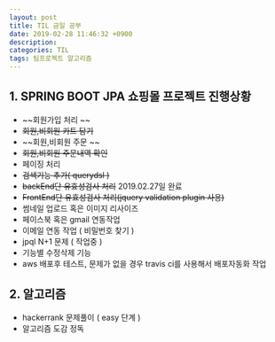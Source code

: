 ```yaml
---
layout: post
title: TIL 금일 공부
date: 2019-02-28 11:46:32 +0900
description:
categories: TIL
tags: 팀프로젝트 알고리즘
---
```


## 1. SPRING BOOT JPA 쇼핑몰 프로젝트 진행상황

* ~~회원가입 처리 ~~
* ~~회원,비회원 카트 담기~~
* ~~회원,비회원 주문 ~~
* ~~회원,비회원 주문내역 확인~~
* 페이징 처리
* ~~검색기능 추가( querydsl )~~
* ~~backEnd단 유효성검사 처리~~ 2019.02.27일 완료
* ~~FrontEnd단 유효성검사 처리(jquery validation plugin 사용)~~
* 썸네일 업로드 혹은 이미지 리사이즈
* 페이스북 혹은 gmail 연동작업
* 이메일 연동 작업 ( 비밀번호 찾기 )
* jpql N+1 문제 ( 작업중 )
* 기능별 수정삭제 기능
* aws 배포후 테스트, 문제가 없을 경우 travis ci를 사용해서 배포자동화 작업

## 2. 알고리즘

* hackerrank 문제풀이 ( easy 단계 )
* 알고리즘 도감 정독